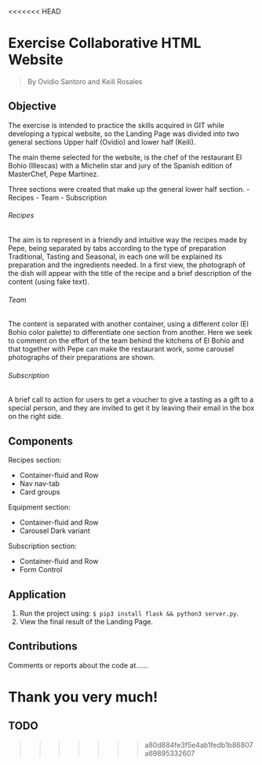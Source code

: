 <<<<<<< HEAD
# Exercise Collaborative HTML Website

> By Ovidio Santoro and Keili Rosales

## Objective

The exercise is intended to practice the skills acquired in GIT while developing a typical website, so the Landing Page was divided into two general sections Upper half (Ovidio) and lower half (Keili).

The main theme selected for the website, is the chef of the restaurant El Bohío (Illescas) with a Michelin star and jury of the Spanish edition of MasterChef, Pepe Martinez.

Three sections were created that make up the general lower half section.
	- Recipes
	- Team
	- Subscription

###### Recipes
The aim is to represent in a friendly and intuitive way the recipes made by Pepe, being separated by tabs according to the type of preparation Traditional, Tasting and Seasonal, in each one will be explained its preparation and the ingredients needed. 
In a first view, the photograph of the dish will appear with the title of the recipe and a brief description of the content (using fake text).

###### Team
The content is separated with another container, using a different color (El Bohío color palette) to differentiate one section from another.
Here we seek to comment on the effort of the team behind the kitchens of El Bohío and that together with Pepe can make the restaurant work, some carousel photographs of their preparations are shown.

###### Subscription
A brief call to action for users to get a voucher to give a tasting as a gift to a special person, and they are invited to get it by leaving their email in the box on the right side.

## Components

Recipes section:
- Container-fluid and Row
- Nav nav-tab
- Card groups

Equipment section:
- Container-fluid and Row
- Carousel Dark variant

Subscription section:
- Container-fluid and Row
- Form Control 

## Application

1. Run the project using: `$ pip3 install flask && python3 server.py`.
2. View the final result of the Landing Page.


## Contributions

Comments or reports about the code at......

Thank you very much!
=======
## TODO
>>>>>>> a80d884fe3f5e4ab1fedb1b86807a69895332607
